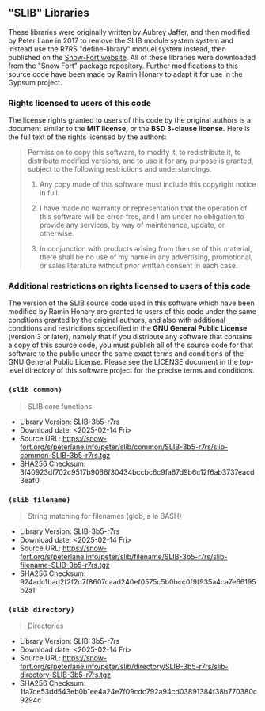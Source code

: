 ## "SLIB" Libraries

These libraries were originally written by Aubrey Jaffer, and then
modified by Peter Lane in 2017 to remove the SLIB module system system
and instead use the R7RS "define-library" moduel system instead, then
published on the [Snow-Fort website](https://snow-fort.org). All of
these libraries were downloaded from the "Snow Fort" package
repository. Further modifications to this source code have been made
by Ramin Honary to adapt it for use in the Gypsum project.

### Rights licensed to users of this code

The license rights granted to users of this code by the original
authors is a document similar to the **MIT license,** or the
**BSD 3-clause license.** Here is the full text of the rights
licensed by the authors:

> Permission to copy this software, to modify it, to redistribute it,
> to distribute modified versions, and to use it for any purpose is
> granted, subject to the following restrictions and understandings.
> 
> 1.  Any copy made of this software must include this copyright notice
> in full.
> 
> 2.  I have made no warranty or representation that the operation of
> this software will be error-free, and I am under no obligation to
> provide any services, by way of maintenance, update, or otherwise.
> 
> 3.  In conjunction with products arising from the use of this
> material, there shall be no use of my name in any advertising,
> promotional, or sales literature without prior written consent in
> each case.

### Additional restrictions on rights licensed to users of this code

The version of the SLIB source code used in this software which have
been modified by Ramin Honary are granted to users of this code under
the same conditions granted by the original authors, and also with
additional conditions and restrictions spcecified in the **GNU General
Public License** (version 3 or later), namely that if you distribute
any software that contains a copy of this source code, you must
publish all of the source code for that software to the public under
the same exact terms and conditions of the GNU General Public
License. Please see the LICENSE document in the top-level directory of
this software project for the precise terms and conditions.

### `(slib common)`

> SLIB core functions

- Library Version: SLIB-3b5-r7rs
- Download date: <2025-02-14 Fri>
- Source URL: <https://snow-fort.org/s/peterlane.info/peter/slib/common/SLIB-3b5-r7rs/slib-common-SLIB-3b5-r7rs.tgz>
- SHA256 Checksum: 3f40923df702c9517b9066f30434bccbc6c9fa67d9b6c12f6ab3737eacd3eaf0

### `(slib filename)`

> String matching for filenames (glob, a la BASH)

- Library Version: SLIB-3b5-r7rs
- Download date: <2025-02-14 Fri>
- Source URL: <https://snow-fort.org/s/peterlane.info/peter/slib/filename/SLIB-3b5-r7rs/slib-filename-SLIB-3b5-r7rs.tgz>
- SHA256 Checksum: 924adc1bad2f2f2d7f8607caad240ef0575c5b0bcc0f9f935a4ca7e66195b2a1

### `(slib directory)`

> Directories

- Library Version: SLIB-3b5-r7rs
- Download date: <2025-02-14 Fri>
- Source URL: <https://snow-fort.org/s/peterlane.info/peter/slib/directory/SLIB-3b5-r7rs/slib-directory-SLIB-3b5-r7rs.tgz>
- SHA256 Checksum: 1fa7ce53dd543eb0b1ee4a24e7f09cdc792a94cd03891384f38b770380c9294c
